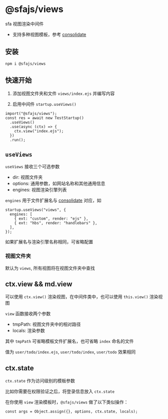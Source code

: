 # @sfajs/views

sfa 视图渲染中间件

- 支持多种视图模板，参考 [consolidate](https://github.com/tj/consolidate.js)

## 安装

```
npm i @sfajs/views
```

## 快速开始

1. 添加视图文件夹和文件 `views/index.ejs` 并编写内容

2. 启用中间件 `startup.useViews()`

```TS
import("@sfajs/views");
const res = await new TestStartup()
  .useViews()
  .use(async (ctx) => {
    ctx.view("index.ejs");
  })
  .run();
```

## `useViews`

`useViews` 接收三个可选参数

- dir: 视图文件夹
- options: 通用参数，如网站名称和其他通用信息
- engines: 视图渲染引擎列表

`engines` 用于文件扩展名与 [consolidate](https://github.com/tj/consolidate.js) 对应，如

```JS
startup.useViews("views", {
  engines: [
    { ext: "custom", render: "ejs" },
    { ext: "hbs", render: "handlebars" },
  ],
});
```

如果扩展名与渲染引擎名称相同，可省略配置

### 视图文件夹

默认为 `views`, 所有视图将在视图文件夹中查找

## ctx.view && md.view

可以使用 `ctx.view()` 渲染视图，在中间件类中，也可以使用 `this.view()` 渲染视图

`view` 函数接收两个参数

- tmpPath: 视图文件夹中的相对路径
- locals: 渲染参数

其中 `tmpPath` 可省略模板文件扩展名，也可省略 `index` 命名的文件

值为 `user/todo/index.ejs`, `user/todo/index`, `user/todo` 效果相同

## ctx.state

`ctx.state` 作为访问级别的模板参数

比如你需要在权限验证之后，将登录信息放入 `ctx.state`

在你使用 `view` 渲染模板时，`@sfajs/views` 做了以下类似操作：

```JS
const args = Object.assign({}, options, ctx.state, locals);
```

